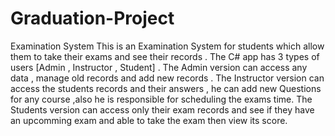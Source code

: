 # Graduation-Project
Examination System 
This is an Examination System for students which allow them to take their exams and see their records .
The C# app has 3 types of users [Admin , Instructor , Student] .
The Admin version can access any data , manage old records and add new records .
The Instructor version can access the students records and their answers , he can add new Questions for any course ,also he is responsible for scheduling the exams time.
The Students version can access only their exam records and see if they have an upcomming exam and able to take the exam then view its score.
